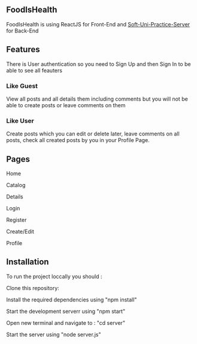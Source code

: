 ## FoodIsHealth 
FoodIsHealth is using ReactJS for Front-End and [Soft-Uni-Practice-Server](https://github.com/softuni-practice-server/softuni-practice-server) for Back-End 
## Features
There is User authentication so you need to Sign Up and then Sign In to be able to see all feauters
### Like Guest
View all posts and all details them including comments but you will not be able to create posts or leave comments on them
### Like User
Create posts which you can edit or delete later, leave comments on all posts, check all created posts by you in your Profile Page. 
## Pages
Home

Catalog

Details

Login

Register

Create/Edit

Profile


## Installation
To run the project loccally you should :

Clone this repository:

Install the required dependencies using "npm install"

Start the development serverr using "npm start"

Open new terminal and navigate to : "cd server"

Start the server using "node server.js"
 
